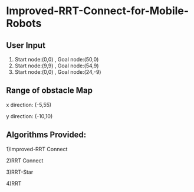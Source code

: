 # Improved-RRT-Connect-for-Mobile-Robots

## User Input
1) Start node:(0,0) , Goal node:(50,0)
2) Start node:(9,9) , Goal node:(54,9)
3) Start node:(0,0) , Goal node:(24,-9)

## Range of obstacle Map
x direction: (-5,55)


y direction: (-10,10)

## Algorithms Provided:
1)Improved-RRT Connect


2)RRT Connect


3)RRT-Star


4)RRT


